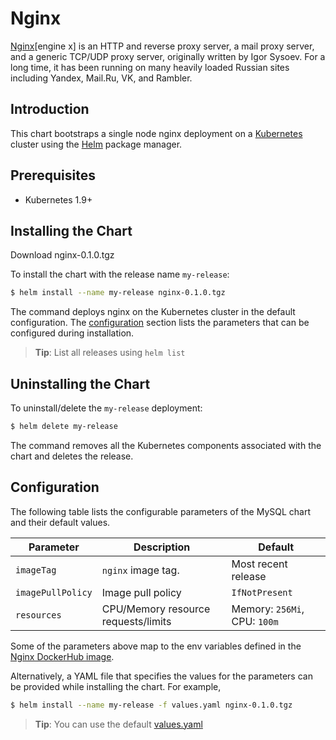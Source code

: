 # Nginx

[Nginx](https://nginx.org/en/)[engine x] is an HTTP and reverse proxy server, a mail proxy server, and a generic TCP/UDP proxy server, originally written by Igor Sysoev. For a long time, it has been running on many heavily loaded Russian sites including Yandex, Mail.Ru, VK, and Rambler.

## Introduction

This chart bootstraps a single node nginx deployment on a [Kubernetes](http://kubernetes.io) cluster using the [Helm](https://helm.sh) package manager.

## Prerequisites

- Kubernetes 1.9+

## Installing the Chart

Download nginx-0.1.0.tgz

To install the chart with the release name `my-release`:

```bash
$ helm install --name my-release nginx-0.1.0.tgz
```

The command deploys nginx on the Kubernetes cluster in the default configuration. The [configuration](#configuration) section lists the parameters that can be configured during installation.

> **Tip**: List all releases using `helm list`

## Uninstalling the Chart

To uninstall/delete the `my-release` deployment:

```bash
$ helm delete my-release
```

The command removes all the Kubernetes components associated with the chart and deletes the release.

## Configuration

The following table lists the configurable parameters of the MySQL chart and their default values.

| Parameter                            | Description                               | Default                                              |
| ------------------------------------ | ----------------------------------------- | ---------------------------------------------------- |
| `imageTag`                           | `nginx` image tag.                        | Most recent release                                  |
| `imagePullPolicy`                    | Image pull policy                         | `IfNotPresent`                                       |
| `resources`                          | CPU/Memory resource requests/limits       | Memory: `256Mi`, CPU: `100m`                         |

Some of the parameters above map to the env variables defined in the [Nginx DockerHub image](https://hub.docker.com/_/nginx/).

Alternatively, a YAML file that specifies the values for the parameters can be provided while installing the chart. For example,

```bash
$ helm install --name my-release -f values.yaml nginx-0.1.0.tgz
```

> **Tip**: You can use the default [values.yaml](values.yaml)